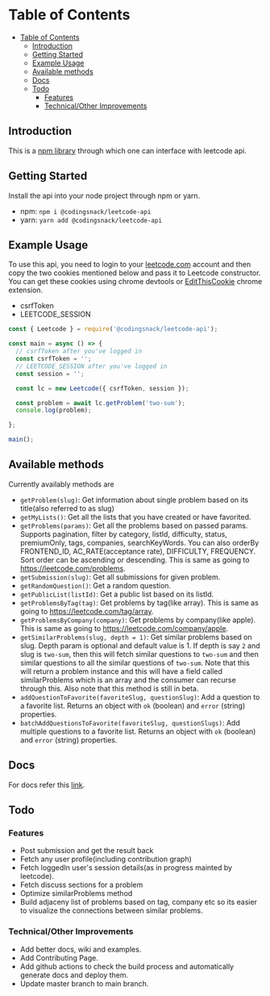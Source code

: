 # Table of Contents

- [Table of Contents](#table-of-contents)
  - [Introduction](#introduction)
  - [Getting Started](#getting-started)
  - [Example Usage](#example-usage)
  - [Available methods](#available-methods)
  - [Docs](#docs)
  - [Todo](#todo)
    - [Features](#features)
    - [Technical/Other Improvements](#technicalother-improvements)

## Introduction

This is a [npm library](https://www.npmjs.com/package/@codingsnack/leetcode-api) through which one can interface with leetcode api.

## Getting Started

Install the api into your node project through npm or yarn.

- npm: `npm i @codingsnack/leetcode-api`
- yarn: `yarn add @codingsnack/leetcode-api`

## Example Usage

To use this api, you need to login to your [leetcode.com](https://leetcode.com/) account and then copy the two cookies mentioned below and pass it to Leetcode constructor. You can get these cookies using chrome devtools or [EditThisCookie](https://www.editthiscookie.com/) chrome extension.

- csrfToken
- LEETCODE_SESSION

```js
const { Leetcode } = require('@codingsnack/leetcode-api');

const main = async () => {
  // csrfToken after you've logged in
  const csrfToken = '';
  // LEETCODE_SESSION after you've logged in
  const session = '';

  const lc = new Leetcode({ csrfToken, session });

  const problem = await lc.getProblem('two-sum');
  console.log(problem);

};

main();

```

## Available methods

Currently availably methods are

- `getProblem(slug)`: Get information about single problem based on its title(also referred to as slug)
- `getMyLists()`: Get all the lists that you have created or have favorited.
- `getProblems(params)`: Get all the problems based on passed params. Supports pagination, filter by category, listId, difficulty, status, premiumOnly, tags, companies, searchKeyWords. You can also orderBy FRONTEND_ID, AC_RATE(acceptance rate), DIFFICULTY, FREQUENCY. Sort order can be ascending or descending. This is same as going to <https://leetcode.com/problems>.
- `getSubmission(slug)`: Get all submissions for given problem.
- `getRandomQuestion()`: Get a random question.
- `getPublicList(listId)`: Get a public list based on its listId.
- `getProblemsByTag(tag)`: Get problems by tag(like array). This is same as going to <https://leetcode.com/tag/array>.
- `getProblemsByCompany(company)`: Get problems by company(like apple). This is same as going to <https://leetcode.com/company/apple>.
- `getSimilarProblems(slug, depth = 1)`: Get similar problems based on slug. Depth param is optional and default value is 1. If depth is say `2` and slug is `two-sum`, then this will fetch similar questions to `two-sum` and then similar questions to all the similar questions of `two-sum`. Note that this will return a problem instance and this will have a field called similarProblems which is an array and the consumer can recurse through this. Also note that this method is still in beta.
- `addQuestionToFavorite(favoriteSlug, questionSlug)`: Add a question to a favorite list. Returns an object with `ok` (boolean) and `error` (string) properties.
- `batchAddQuestionsToFavorite(favoriteSlug, questionSlugs)`: Add multiple questions to a favorite list. Returns an object with `ok` (boolean) and `error` (string) properties.

## Docs

For docs refer this [link](https://codingsnack.github.io/leetcode-api/).

## Todo

### Features

- Post submission and get the result back
- Fetch any user profile(including contribution graph)
- Fetch loggedIn user's session details(as in progress mainted by leetcode).
- Fetch discuss sections for a problem
- Optimize similarProblems method
- Build adjaceny list of problems based on tag, company etc so its easier to visualize the connections between similar problems.

### Technical/Other Improvements

- Add better docs, wiki and examples.
- Add Contributing Page.
- Add github actions to check the build process and automatically generate docs and deploy them.
- Update master branch to main branch.
